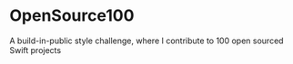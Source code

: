 # OpenSource100
A build-in-public style challenge, where I contribute to 100 open sourced Swift projects

